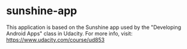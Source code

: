 sunshine-app
============

This application is based on the Sunshine app used by the "Developing Android Apps" class in Udacity. For more info, visit: https://www.udacity.com/course/ud853 
